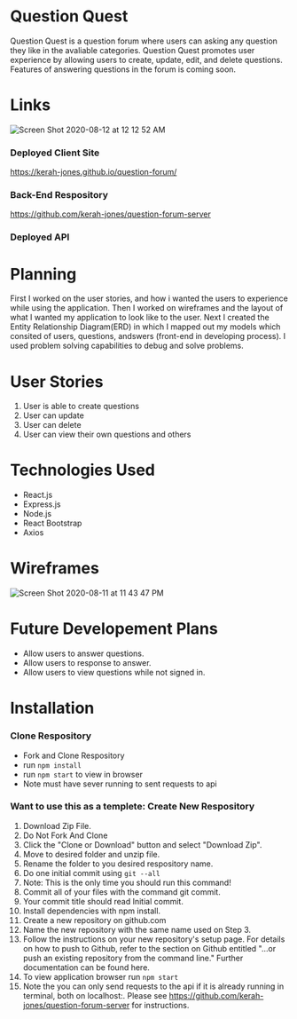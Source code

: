# Question Quest
Question Quest is a question forum where users can asking any question they like in the avaliable categories. Question Quest promotes user experience by allowing users
to create, update, edit, and delete questions. Features of answering questions in the forum is coming soon.

# Links
![Screen Shot 2020-08-12 at 12 12 52 AM](https://media.git.generalassemb.ly/user/28264/files/b1ef1c80-dc30-11ea-9127-f61e66cacac5)


### Deployed Client Site
https://kerah-jones.github.io/question-forum/

### Back-End Respository
https://github.com/kerah-jones/question-forum-server

### Deployed API

# Planning
First I worked on the user stories, and how i wanted the users to experience while using the application.
Then I worked on wireframes and the layout of what I wanted my application to look like to the user.
Next I created the Entity Relationship Diagram(ERD) in which I mapped out my models which consited of users,
questions, andswers (front-end in developing process). I used problem solving capabilities to debug and solve problems.

# User Stories
1. User is able to create questions
2. User can update
3. User can delete
4. User can view their own questions and others

# Technologies Used

- React.js
- Express.js
- Node.js
- React Bootstrap
- Axios

# Wireframes

![Screen Shot 2020-08-11 at 11 43 47 PM](https://user-images.githubusercontent.com/65182743/89972752-98e46c80-dc2c-11ea-89ee-28cafd86a854.png)


# Future Developement Plans

- Allow users to answer questions.
- Allow users to response to answer.
- Allow users to view questions while not signed in.

# Installation

### Clone Respository

- Fork and Clone Respository
- run `npm install`
- run `npm start` to view in browser
- Note must have sever running to sent requests to api

### Want to use this as a templete: Create New Respository
1. Download Zip File.
2. Do Not Fork And Clone
3. Click the "Clone or Download" button and select "Download Zip".
4. Move to desired folder and unzip file.
5. Rename the folder to you desired respository name.
6. Do one initial commit using `git --all`
7. Note: This is the only time you should run this command!
8. Commit all of your files with the command git commit.
9. Your commit title should read Initial commit.
10. Install dependencies with npm install.
11. Create a new repository on github.com
12. Name the new repository with the same name used on Step 3.
13. Follow the instructions on your new repository's setup page. For details on how to push to Github, refer to the section on Github entitled "…or push an existing repository from the command line." Further documentation can be found here.
14. To view application browser run `npm start`
15. Note the you can only send requests to the api if it is already running in terminal, both on localhost:. Please see https://github.com/kerah-jones/question-forum-server for instructions.
